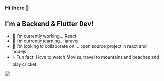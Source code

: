 ### Hi there 👋

<!--
**anup-paul/anup-paul** is a ✨ _special_ ✨ repository because its `README.md` (this file) appears on your GitHub profile.

Here are some ideas to get you started:

- 🔭 I’m currently working on ...
- 🌱 I’m currently learning ...
- 👯 I’m looking to collaborate on ...
- 🤔 I’m looking for help with ...
- 💬 Ask me about ...
- 📫 How to reach me: ...
- 😄 Pronouns: ...
- ⚡ Fun fact: ...
-->



## I'm a Backend & Flutter Dev!

- 🔭 I’m currently working... React 
- 🌱 I’m currently learning... laravel
- 👯 I’m looking to collaborate on ... open source project in react and nodejs
- ⚡ Fun fact: I love to watch Movies, travel to mountains and beaches and play cricket. 


<a href="https://wakatime.com"><img src="https://wakatime.com/share/@1b36329a-b7b7-4957-b32e-45e4be07d658/e73297b2-e822-44b3-bdf3-c4e1f94f592c.png" /></a>
